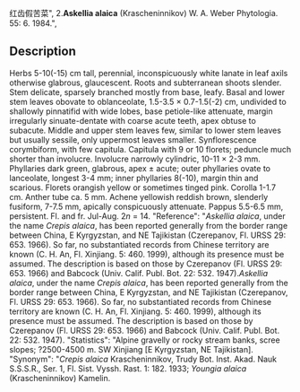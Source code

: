 红齿假苦菜",
2.**Askellia alaica** (Krascheninnikov) W. A. Weber Phytologia. 55: 6. 1984.",

## Description
Herbs 5-10(-15) cm tall, perennial, inconspicuously white lanate in leaf axils otherwise glabrous, glaucescent. Roots and subterranean shoots slender. Stem delicate, sparsely branched mostly from base, leafy. Basal and lower stem leaves obovate to oblanceolate, 1.5-3.5 × 0.7-1.5(-2) cm, undivided to shallowly pinnatifid with wide lobes, base petiole-like attenuate, margin irregularly sinuate-dentate with coarse acute teeth, apex obtuse to subacute. Middle and upper stem leaves few, similar to lower stem leaves but usually sessile, only uppermost leaves smaller. Synflorescence corymbiform, with few capitula. Capitula with 9 or 10 florets; peduncle much shorter than involucre. Involucre narrowly cylindric, 10-11 × 2-3 mm. Phyllaries dark green, glabrous, apex ± acute; outer phyllaries ovate to lanceolate, longest 3-4 mm; inner phyllaries 8(-10), margin thin and scarious. Florets orangish yellow or sometimes tinged pink. Corolla 1-1.7 cm. Anther tube ca. 5 mm. Achene yellowish reddish brown, slenderly fusiform, 7-7.5 mm, apically conspicuously attenuate. Pappus 5.5-6.5 mm, persistent. Fl. and fr. Jul-Aug. 2*n* = 14.
  "Reference": "*Askellia alaica*, under the name *Crepis alaica*, has been reported generally from the border range between China, E Kyrgyzstan, and NE Tajikistan (Czerepanov, Fl. URSS 29: 653. 1966). So far, no substantiated records from Chinese territory are known (C. H. An, Fl. Xinjiang. 5: 460. 1999), although its presence must be assumed. The description is based on those by Czerepanov (Fl. URSS 29: 653. 1966) and Babcock (Univ. Calif. Publ. Bot. 22: 532. 1947).*Askellia alaica*, under the name *Crepis alaica*, has been reported generally from the border range between China, E Kyrgyzstan, and NE Tajikistan (Czerepanov, Fl. URSS 29: 653. 1966). So far, no substantiated records from Chinese territory are known (C. H. An, Fl. Xinjiang. 5: 460. 1999), although its presence must be assumed. The description is based on those by Czerepanov (Fl. URSS 29: 653. 1966) and Babcock (Univ. Calif. Publ. Bot. 22: 532. 1947).
  "Statistics": "Alpine gravelly or rocky stream banks, scree slopes; ?2500-4500 m. SW Xinjiang [E Kyrgyzstan, NE Tajikistan].
  "Synonym": "*Crepis alaica* Krascheninnikov, Trudy Bot. Inst. Akad. Nauk S.S.S.R., Ser. 1, Fl. Sist. Vyssh. Rast. 1: 182. 1933; *Youngia alaica* (Krascheninnikov) Kamelin.
